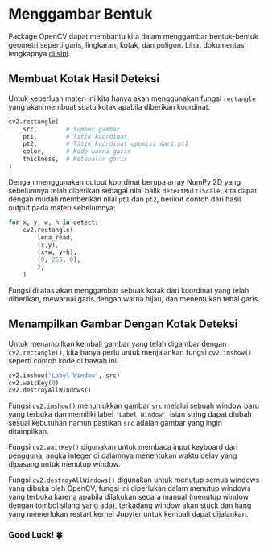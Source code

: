 # Menggambar Bentuk

Package OpenCV dapat membantu kita dalam menggambar bentuk-bentuk geometri seperti garis, lingkaran, kotak, dan poligon. Lihat dokumentasi lengkapnya [di sini](https://docs.opencv.org/3.4/dc/da5/tutorial_py_drawing_functions.html).

## Membuat Kotak Hasil Deteksi

Untuk keperluan materi ini kita hanya akan menggunakan fungsi `rectangle` yang akan membuat suatu kotak apabila diberikan koordinat.

```python
cv2.rectangle(
    src,        # Sumber gambar
    pt1,        # Titik koordinat
    pt2,        # Titik koordinat oposisi dari pt1
    color,      # Kode warna garis
    thickness,  # Ketebalan garis
)
```

Dengan menggunakan output koordinat berupa array NumPy 2D yang sebelumnya telah diberikan sebagai nilai balik `detectMultiScale`, kita dapat dengan mudah memberikan nilai `pt1` dan `pt2`, berikut contoh dari hasil output pada materi sebelumnya:

```python
for x, y, w, h in detect:
    cv2.rectangle(
        lena_read,
        (x,y),
        (x+w, y+h),     
        (0, 255, 0),   
        3,              
    )
```

Fungsi di atas akan menggambar sebuak kotak dari koordinat yang telah diberikan, mewarnai garis dengan warna hijau, dan menentukan tebal garis.

## Menampilkan Gambar Dengan Kotak Deteksi

Untuk menampilkan kembali gambar yang telah digambar dengan `cv2.rectangle()`, kita hanya perlu untuk menjalankan fungsi `cv2.imshow()` seperti contoh kode di bawah ini:

```python
cv2.imshow('Label Window', src)
cv2.waitKey(0)
cv2.destroyAllWindows()
```

Fungsi `cv2.imshow()` menunjukkan gambar `src` melalui sebuah window baru yang terbuka dan memiliki label `'Label Window'`, isian string dapat diubah sesuai kebutuhan namun pastikan `src` adalah gambar yang ingin ditampilkan.

Fungsi `cv2.waitKey()` digunakan untuk membaca input keyboard dari pengguna, angka integer di dalamnya menentukan waktu delay yang dipasang untuk menutup window.

Fungsi `cv2.destroyAllWindows()` digunakan untuk menutup semua windows yang dibuka oleh OpenCV, fungsi ini diperlukan dalam menutup windows yang terbuka karena apabila dilakukan secara manual (menutup window dengan tombol silang yang ada), terkadang window akan stuck dan hang yang memerlukan restart kernel Jupyter untuk kembali dapat dijalankan.

### Good Luck! 🍀

